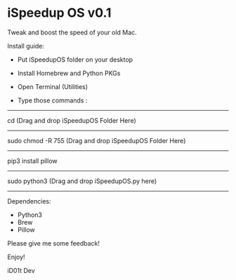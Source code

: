 # iSpeedup OS v0.1

Tweak and boost the speed of your old Mac.


Install guide:


- Put iSpeedupOS folder on your desktop 


- Install Homebrew and Python PKGs


- Open Terminal (Utilities)


- Type those commands :


---------------------------------------

cd (Drag and drop iSpeedupOS Folder Here)

---------------------------------------

sudo chmod -R 755 (Drag and drop iSpeedupOS Folder Here)

---------------------------------------

pip3 install pillow

---------------------------------------

sudo python3 (Drag and drop iSpeedupOS.py here)

---------------------------------------



Dependencies:
- Python3
- Brew
- Pillow



Please give me some feedback!


Enjoy!


iD01t Dev





